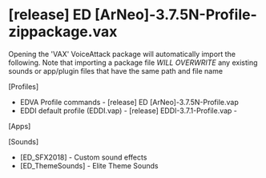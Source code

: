 # [release] ED [ArNeo]-3.7.5N-Profile-zippackage.vax

Opening the 'VAX' VoiceAttack package will automatically import the following.
Note that importing a package file *WILL OVERWRITE* any existing sounds or app/plugin files that have the same path and file name

[Profiles] 
 - EDVA Profile commands - [release] ED [ArNeo]-3.7.5N-Profile.vap
 - EDDI default profile (EDDI.vap) - [release] EDDI-3.7.1-Profile.vap - 

[Apps]

[Sounds]
 - [ED_SFX2018] - Custom sound effects
 - [ED_ThemeSounds] - Elite Theme Sounds

